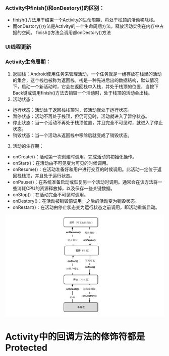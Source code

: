 ### Activity中finish()和onDestory()的区别：
* finish()方法用于结束一个Activity的生命周期，将处于栈顶的活动移除栈。
* 而onDestory()方法是Activity的一个生命周期方法。释放活动实例在内存中占据的空间。
finish()方法会调用都onDestory()方法

### UI线程更新

### Activity生命周期：
1. 返回栈：Android使用任务来管理活动，一个任务就是一组存放在栈里的活动的集合，这个栈也被称为返回栈。栈是一种先进后出的数据结构，默认情况下，启动一个新活动时，它会在返回栈中入栈，并处于栈顶的位置，当按下Back键或调用finish()方法去销毁一个活动时，处于栈顶的活动会出栈。
2. 活动状态：
  * 运行状态：活动处于返回栈栈顶时，该活动就处于运行状态。
  * 暂停状态：活动不再处于栈顶，但仍可见时，活动就进入了暂停状态。
  * 停止状态：当一个活动不再处于栈顶位置，并且完全不可见时，就进入了停止状态。
  * 销毁状态：当一个活动从返回栈中移除后就变成了销毁状态。
3. 活动的生存期：
  * onCreate()：活动第一次创建时调用，完成活动的初始化操作。
  * onStart()：在活动由不可见变为可见的时候调用。
  * onResume()：在活动准备好和用户进行交互的时候调用。此活动一定位于返回栈栈顶，并且处于运行状态。
  * onPause()：在系统准备启动或恢复另一个活动时调用。通常会在该方法将一些消耗CPU的资源释放掉，以及保存一些关键数据。
  * onStop()：在活动完全不可见时调用。
  * onDestory()：在活动被销毁前调用，之后的活动变为销毁状态。
  * onRestart()：在活动由停止状态变为运行状态之前调用，即活动重新启动。


  ![生命周期](../Picture/生命周期.png)

  Activity中的回调方法的修饰符都是Protected
  ===
